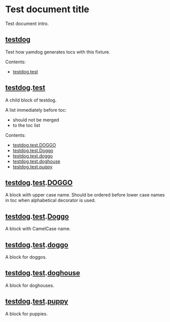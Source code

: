 <a name="top"></a>
# Test document title

Test document intro.


<a name="testdog"></a>
## [testdog](#testdog)

Test how yamdog generates tocs with this fixture.


<p style="margin-bottom: 0">Contents:</p>


- [testdog.test](#testdogtest)


<a name="testdogtest"></a>
## [testdog](#testdog).[test](#testdogtest)

A child block of testdog.

<p style="margin-bottom: 0">A list immediately before toc:</p>

- should not be merged
- to the toc list



<p style="margin-bottom: 0">Contents:</p>


- [testdog.test.DOGGO](#testdogtestdoggo)
- [testdog.test.Doggo](#testdogtestdoggo)
- [testdog.test.doggo](#testdogtestdoggo)
- [testdog.test.doghouse](#testdogtestdoghouse)
- [testdog.test.puppy](#testdogtestpuppy)


<a name="testdogtestdoggo"></a>
## [testdog](#testdog).[test](#testdogtest).[DOGGO](#testdogtestdoggo)

A block with upper case name.
Should be ordered before lower case names in toc when
alphabetical decorator is used.

<a name="testdogtestdoggo"></a>
## [testdog](#testdog).[test](#testdogtest).[Doggo](#testdogtestdoggo)

A block with CamelCase name.

<a name="testdogtestdoggo"></a>
## [testdog](#testdog).[test](#testdogtest).[doggo](#testdogtestdoggo)

A block for doggos.

<a name="testdogtestdoghouse"></a>
## [testdog](#testdog).[test](#testdogtest).[doghouse](#testdogtestdoghouse)

A block for doghouses.

<a name="testdogtestpuppy"></a>
## [testdog](#testdog).[test](#testdogtest).[puppy](#testdogtestpuppy)

A block for puppies.
